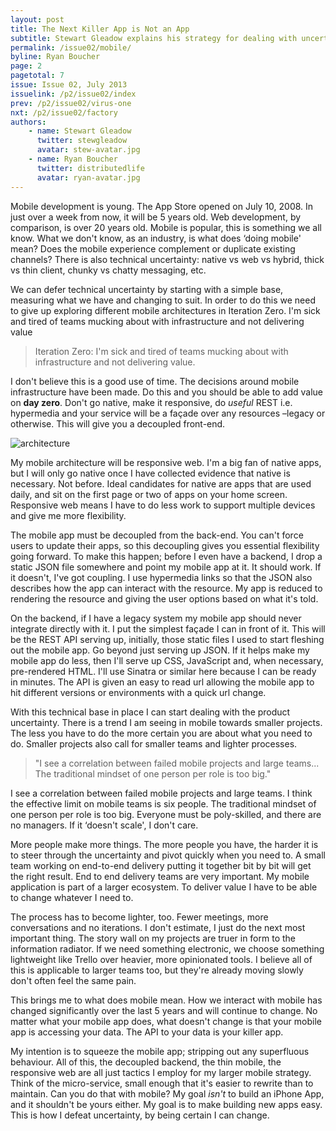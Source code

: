 ```yaml
---
layout: post
title: The Next Killer App is Not an App
subtitle: Stewart Gleadow explains his strategy for dealing with uncertainty in mobile projects
permalink: /issue02/mobile/
byline: Ryan Boucher
page: 2
pagetotal: 7
issue: Issue 02, July 2013
issuelink: /p2/issue02/index
prev: /p2/issue02/virus-one
nxt: /p2/issue02/factory
authors:
    - name: Stewart Gleadow
      twitter: stewgleadow
      avatar: stew-avatar.jpg
    - name: Ryan Boucher
      twitter: distributedlife
      avatar: ryan-avatar.jpg
---
```

Mobile development is young. The App Store opened on July 10, 2008. In just over a week from now, it will be 5 years old. Web development, by comparison, is over 20 years old. Mobile is popular, this is something we all know. What we don't know, as an industry, is what does ‘doing mobile' mean? Does the mobile experience complement or duplicate existing channels? There is also technical uncertainty: native vs web vs hybrid, thick vs thin client, chunky vs chatty messaging, etc.

We can defer technical uncertainty by starting with a simple base, measuring what we have and changing to suit. In order to do this we need to give up exploring different mobile architectures in Iteration Zero. I'm sick and tired of teams mucking about with infrastructure and not delivering value

> Iteration Zero: I'm sick and tired of teams mucking about with infrastructure and not delivering value.

I don't believe this is a good use of time. The decisions around mobile infrastructure have been made. Do this and you should be able to add value on **day zero**. Don't go native, make it responsive, do *useful* REST i.e. hypermedia and your service will be a façade over any resources –legacy or otherwise. This will give you a decoupled front-end.

![architecture](/p2/images/mobile/1.png)

My mobile architecture will be responsive web. I'm a big fan of native apps, but I will only go native once I have collected evidence that native is necessary. Not before. Ideal candidates for native are apps that are used daily, and sit on the first page or two of apps on your home screen. Responsive web means I have to do less work to support multiple devices and give me more flexibility.

The mobile app must be decoupled from the back-end. You can't force users to update their apps, so this decoupling gives you essential flexibility going forward. To make this happen; before I even have a backend, I drop a static JSON file somewhere and point my mobile app at it. It should work. If it doesn't, I've got coupling. I use hypermedia links so that the JSON also describes how the app can interact with the resource. My app is reduced to rendering the resource and giving the user options based on what it's told.

On the backend, if I have a legacy system my mobile app should never integrate directly with it. I put the simplest façade I can in front of it. This will be the REST API serving up, initially, those static files I used to start fleshing out the mobile app. Go beyond just serving up JSON. If it helps make my mobile app do less, then I'll serve up CSS, JavaScript and, when necessary, pre-rendered HTML. I'll use Sinatra or similar here because I can be ready in minutes. The API is given an easy to read url allowing the mobile app to hit different versions or environments with a quick url change.

With this technical base in place I can start dealing with the product uncertainty. There is a trend I am seeing in mobile towards smaller projects. The less you have to do the more certain you are about what you need to do. Smaller projects also call for smaller teams and lighter processes.

> "I see a correlation between failed mobile projects and large teams... The traditional mindset of one person per role is too big."

I see a correlation between failed mobile projects and large teams. I think the effective limit on mobile teams is six people. The traditional mindset of one person per role is too big. Everyone must be poly-skilled, and there are no managers. If it ‘doesn't scale', I don't care.

More people make more things. The more people you have, the harder it is to steer through the uncertainty and pivot quickly when you need to. A small team working on end-to-end delivery putting it together bit by bit will get the right result. End to end delivery teams are very important. My mobile application is part of a larger ecosystem. To deliver value I have to be able to change whatever I need to.

The process has to become lighter, too. Fewer meetings, more conversations and no iterations. I don't estimate, I just do the next most important thing. The story wall on my projects are truer in form to the information radiator. If we need something electronic, we choose something lightweight like Trello over heavier, more opinionated tools. I believe all of this is applicable to larger teams too, but they're already moving slowly don't often feel the same pain.

This brings me to what does mobile mean. How we interact with mobile has changed significantly over the last 5 years and will continue to change. No matter what your mobile app does, what doesn't change is that your mobile app is accessing your data. The API to your data is your killer app.

My intention is to squeeze the mobile app; stripping out any superfluous behaviour. All of this, the decoupled backend, the thin mobile, the responsive web are all just tactics I employ for my larger mobile strategy. Think of the micro-service, small enough that it's easier to rewrite than to maintain. Can you do that with mobile? My goal *isn't* to build an iPhone App, and it shouldn't be yours either. My goal is to make building new apps easy. This is how I defeat uncertainty, by being certain I can change.
